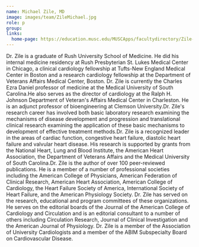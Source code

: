 ```yaml
---
name: Michael Zile, MD
image: images/team/ZileMichael.jpg
role: p
group: 
links:
  home-page: https://education.musc.edu/MUSCApps/facultydirectory/Zile-Michael 
---
```


Dr. Zile is a graduate of Rush University School of Medicine. He did his internal medicine residency at Rush Presbyterian St. Lukes Medical Center in Chicago, a clinical cardiology fellowship at Tufts-New England Medical Center in Boston and a research cardiology fellowship at the Department of Veterans Affairs Medical Center, Boston. Dr. Zile is currently the Charles Ezra Daniel professor of medicine at the Medical University of South Carolina.He also serves as the director of cardiology at the Ralph H. Johnson Department of Veteran's Affairs Medical Center in Charleston. He is an adjunct professor of bioengineering at Clemson University.Dr. Zile's research career has involved both basic laboratory research examining the mechanisms of disease development and progression and translational clinical research examining the application of these basic mechanisms to development of effective treatment methods.Dr. Zile is a recognized leader in the areas of cardiac function, congestive heart failure, diastolic heart failure and valvular heart disease. His research is supported by grants from the National Heart, Lung and Blood Institute, the American Heart Association, the Department of Veterans Affairs and the Medical University of South Carolina.Dr. Zile is the author of over 100 peer-reviewed publications. He is a member of a number of professional societies including the American College of Physicians, American Federation of Clinical Research, American Heart Association, American College of Cardiology, the Heart Failure Society of America, International Society of Heart Failure, and the American Physiology Society. Dr. Zile has served on the research, educational and program committees of these organizations. He serves on the editorial boards of the Journal of the American College of Cardiology and Circulation and is an editorial consultant to a number of others including Circulation Research, Journal of Clinical Investigation and the American Journal of Physiology. Dr. Zile is a member of the Association of University Cardiologists and a member of the ABIM Subspecialty Board on Cardiovascular Disease.
